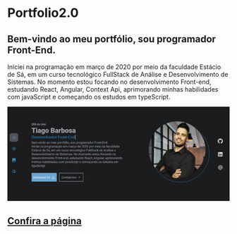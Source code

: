 # Portfolio2.0
## Bem-vindo ao meu portfólio, sou programador Front-End.
Iniciei na programação em março de 2020 por meio da faculdade Estácio de Sá, em um curso tecnológico FullStack de Análise e Desenvolvimento de Sistemas. No momento estou focando no desenvolvimento Front-end, estudando React, Angular, Context Api, aprimorando minhas habilidades com javaScript e começando os estudos em typeScript.

![demo_light_02](https://github.com/TiagoBarbosa88/Portfolio2.0/blob/main/src/assets/portfolio_img.png)

## [Confira a página](https://portfolio2-0-pi.vercel.app/)
